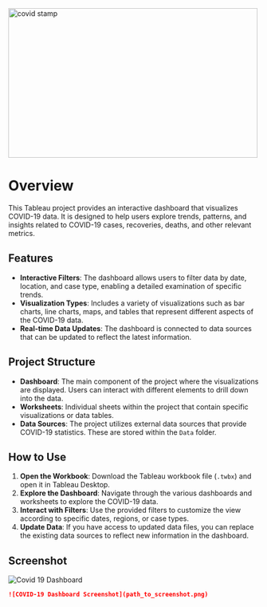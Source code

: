 
<img src="https://github.com/user-attachments/assets/29316c6e-853e-429c-98ec-c059c42e3e5d" alt="covid stamp" width="500" height="300" />

# Overview

This Tableau project provides an interactive dashboard that visualizes COVID-19 data. It is designed to help users explore trends, patterns, and insights related to COVID-19 cases, recoveries, deaths, and other relevant metrics.

## Features

- **Interactive Filters**: The dashboard allows users to filter data by date, location, and case type, enabling a detailed examination of specific trends.
- **Visualization Types**: Includes a variety of visualizations such as bar charts, line charts, maps, and tables that represent different aspects of the COVID-19 data.
- **Real-time Data Updates**: The dashboard is connected to data sources that can be updated to reflect the latest information.

## Project Structure

- **Dashboard**: The main component of the project where the visualizations are displayed. Users can interact with different elements to drill down into the data.
- **Worksheets**: Individual sheets within the project that contain specific visualizations or data tables.
- **Data Sources**: The project utilizes external data sources that provide COVID-19 statistics. These are stored within the `Data` folder.

## How to Use

1. **Open the Workbook**: Download the Tableau workbook file (`.twbx`) and open it in Tableau Desktop.
2. **Explore the Dashboard**: Navigate through the various dashboards and worksheets to explore the COVID-19 data.
3. **Interact with Filters**: Use the provided filters to customize the view according to specific dates, regions, or case types.
4. **Update Data**: If you have access to updated data files, you can replace the existing data sources to reflect new information in the dashboard.

## Screenshot

![Covid 19 Dashboard](https://github.com/user-attachments/assets/2a5f54f4-fee4-47ea-a995-784f944d821b)

```markdown
![COVID-19 Dashboard Screenshot](path_to_screenshot.png)
